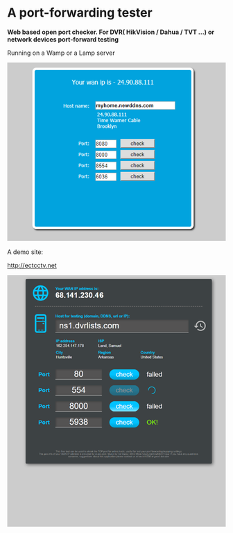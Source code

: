 # A port-forwarding tester
**Web based open port checker. For DVR( HikVision / Dahua / TVT ...) or network devices port-forward testing**

Running on a Wamp or a Lamp server

<p align="center">
  <img src="https://github.com/qienhuang/port_forwarding_tester/raw/master/snapshoot/demo.gif" alt="Demo animation"/>
</p>


A demo site:

http://ectcctv.net

<p align="center">
 <a href="http://ectcctv.net"><img src="https://github.com/qienhuang/port_forwarding_tester/raw/master/snapshoot/demo_site.png" alt="A demo site" ></a>
</p>



